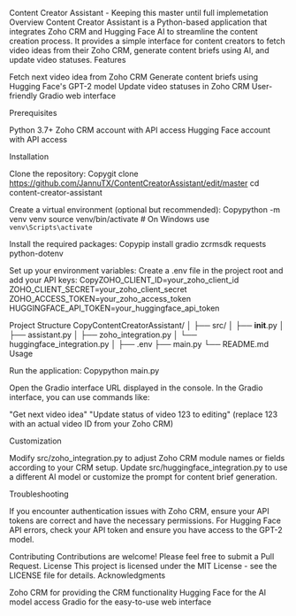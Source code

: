 Content Creator Assistant - Keeping this master until full implemetation
Overview
Content Creator Assistant is a Python-based application that integrates Zoho CRM and Hugging Face AI to streamline the content creation process. It provides a simple interface for content creators to fetch video ideas from their Zoho CRM, generate content briefs using AI, and update video statuses.
Features

Fetch next video idea from Zoho CRM
Generate content briefs using Hugging Face's GPT-2 model
Update video statuses in Zoho CRM
User-friendly Gradio web interface

Prerequisites

Python 3.7+
Zoho CRM account with API access
Hugging Face account with API access

Installation

Clone the repository:
Copygit clone https://github.com/JannuTX/ContentCreatorAssistant/edit/master
cd content-creator-assistant

Create a virtual environment (optional but recommended):
Copypython -m venv venv
source venv/bin/activate  # On Windows use `venv\Scripts\activate`

Install the required packages:
Copypip install gradio zcrmsdk requests python-dotenv

Set up your environment variables:
Create a .env file in the project root and add your API keys:
CopyZOHO_CLIENT_ID=your_zoho_client_id
ZOHO_CLIENT_SECRET=your_zoho_client_secret
ZOHO_ACCESS_TOKEN=your_zoho_access_token
HUGGINGFACE_API_TOKEN=your_huggingface_api_token


Project Structure
CopyContentCreatorAssistant/
│
├── src/
│   ├── __init__.py
│   ├── assistant.py
│   ├── zoho_integration.py
│   └── huggingface_integration.py
│
├── .env
├── main.py
└── README.md
Usage

Run the application:
Copypython main.py

Open the Gradio interface URL displayed in the console.
In the Gradio interface, you can use commands like:

"Get next video idea"
"Update status of video 123 to editing" (replace 123 with an actual video ID from your Zoho CRM)



Customization

Modify src/zoho_integration.py to adjust Zoho CRM module names or fields according to your CRM setup.
Update src/huggingface_integration.py to use a different AI model or customize the prompt for content brief generation.

Troubleshooting

If you encounter authentication issues with Zoho CRM, ensure your API tokens are correct and have the necessary permissions.
For Hugging Face API errors, check your API token and ensure you have access to the GPT-2 model.

Contributing
Contributions are welcome! Please feel free to submit a Pull Request.
License
This project is licensed under the MIT License - see the LICENSE file for details.
Acknowledgments

Zoho CRM for providing the CRM functionality
Hugging Face for the AI model access
Gradio for the easy-to-use web interface
